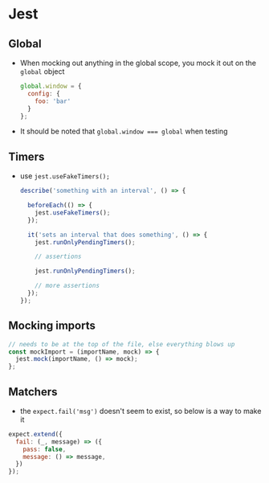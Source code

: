 # Jest

## Global

- When mocking out anything in the global scope, you mock it out on the `global` object

    ```js
    global.window = {
      config: {
        foo: 'bar'
      }
    };
    ```

- It should be noted that `global.window === global` when testing

## Timers

- use `jest.useFakeTimers();`

  ```js
  describe('something with an interval', () => {

    beforeEach(() => {
      jest.useFakeTimers();
    });

    it('sets an interval that does something', () => {
      jest.runOnlyPendingTimers();

      // assertions

      jest.runOnlyPendingTimers();

      // more assertions
    });
  });
  ```

## Mocking imports

```js
// needs to be at the top of the file, else everything blows up
const mockImport = (importName, mock) => {
  jest.mock(importName, () => mock);
};
```

## Matchers

- the `expect.fail('msg')` doesn't seem to exist, so below is a way to make it

```js
expect.extend({
  fail: (_, message) => ({
    pass: false,
    message: () => message,
  })
});
```
